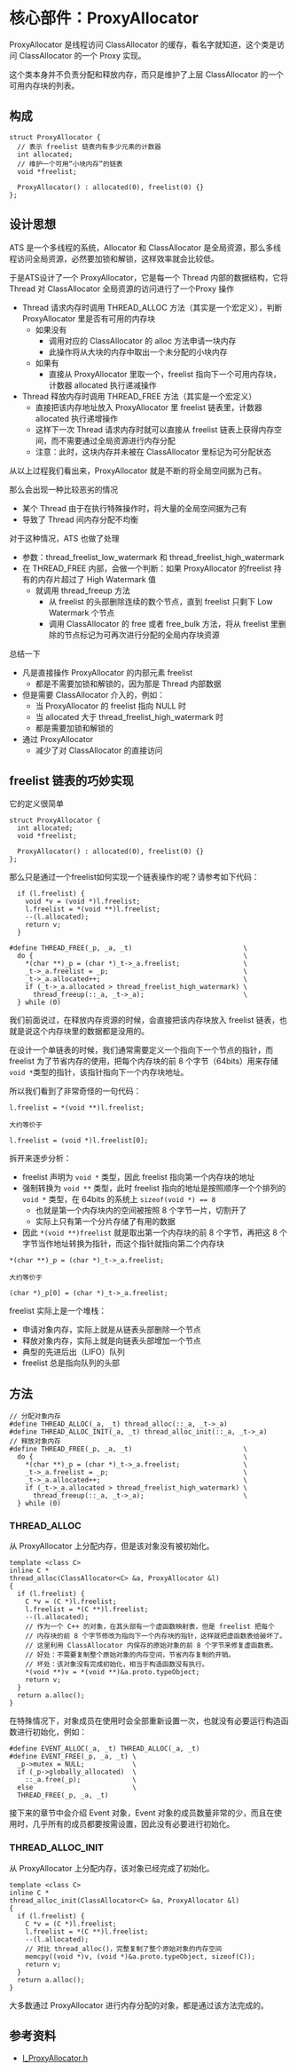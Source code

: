 # 核心部件：ProxyAllocator

ProxyAllocator 是线程访问 ClassAllocator 的缓存，看名字就知道，这个类是访问 ClassAllocator 的一个 Proxy 实现。

这个类本身并不负责分配和释放内存，而只是维护了上层 ClassAllocator 的一个可用内存块的列表。

## 构成

```
struct ProxyAllocator {
  // 表示 freelist 链表内有多少元素的计数器
  int allocated;
  // 维护一个可用“小块内存”的链表
  void *freelist;

  ProxyAllocator() : allocated(0), freelist(0) {}
};
```

## 设计思想

ATS 是一个多线程的系统，Allocator 和 ClassAllocator 是全局资源，那么多线程访问全局资源，必然要加锁和解锁，这样效率就会比较低。

于是ATS设计了一个 ProxyAllocator，它是每一个 Thread 内部的数据结构，它将 Thread 对 ClassAllocator 全局资源的访问进行了一个Proxy 操作

- Thread 请求内存时调用 THREAD_ALLOC 方法（其实是一个宏定义），判断 ProxyAllocator 里是否有可用的内存块
   - 如果没有
      - 调用对应的 ClassAllocator 的 alloc 方法申请一块内存
      - 此操作将从大块的内存中取出一个未分配的小块内存
   - 如果有
      - 直接从 ProxyAllocator 里取一个，freelist 指向下一个可用内存块，计数器 allocated 执行递减操作
- Thread 释放内存时调用 THREAD_FREE 方法（其实是一个宏定义）
   - 直接把该内存地址放入 ProxyAllocator 里 freelist 链表里，计数器 allocated 执行递增操作
   - 这样下一次 Thread 请求内存时就可以直接从 freelist 链表上获得内存空间，而不需要通过全局资源进行内存分配
   - 注意：此时，这块内存并未被在 ClassAllocator 里标记为可分配状态

从以上过程我们看出来，ProxyAllocator 就是不断的将全局空间据为己有。

那么会出现一种比较恶劣的情况

- 某个 Thread 由于在执行特殊操作时，将大量的全局空间据为己有
- 导致了 Thread 间内存分配不均衡

对于这种情况，ATS 也做了处理

- 参数：thread\_freelist\_low\_watermark 和 thread\_freelist\_high\_watermark
- 在 THREAD_FREE 内部，会做一个判断：如果 ProxyAllocator 的freelist 持有的内存片超过了 High Watermark 值
   - 就调用 thread_freeup 方法
      - 从 freelist 的头部删除连续的数个节点，直到 freelist 只剩下 Low Watermark 个节点
      - 调用 ClassAllocator 的 free 或者 free_bulk 方法，将从 freelist 里删除的节点标记为可再次进行分配的全局内存块资源

总结一下

- 凡是直接操作 ProxyAllocator 的内部元素 freelist
   - 都是不需要加锁和解锁的，因为那是 Thread 内部数据
- 但是需要 ClassAllocator 介入的，例如：
   - 当 ProxyAllocator 的 freelist 指向 NULL 时
   - 当 allocated 大于 thread\_freelist\_high\_watermark 时
   - 都是需要加锁和解锁的
- 通过 ProxyAllocator
   - 减少了对 ClassAllocator 的直接访问


## freelist 链表的巧妙实现

它的定义很简单

```
struct ProxyAllocator {
  int allocated;
  void *freelist;

  ProxyAllocator() : allocated(0), freelist(0) {}
};
```

那么只是通过一个freelist如何实现一个链表操作的呢？请参考如下代码：

```
  if (l.freelist) {                                                                                                
    void *v = (void *)l.freelist;
    l.freelist = *(void **)l.freelist;
    --(l.allocated);
    return v;
  }
```

```
#define THREAD_FREE(_p, _a, _t)                            \
  do {                                                     \
    *(char **)_p = (char *)_t->_a.freelist;                \                                                       
    _t->_a.freelist = _p;                                  \
    _t->_a.allocated++;                                    \
    if (_t->_a.allocated > thread_freelist_high_watermark) \
      thread_freeup(::_a, _t->_a);                         \
  } while (0)
```

我们前面说过，在释放内存资源的时候，会直接把该内存块放入 freelist 链表，也就是说这个内存块里的数据都是没用的。

在设计一个单链表的时候，我们通常需要定义一个指向下一个节点的指针，而 freelist 为了节省内存的使用，把每个内存块的前 8 个字节（64bits）用来存储```void *```类型的指针，该指针指向下一个内存块地址。

所以我们看到了非常奇怪的一句代码：

```
l.freelist = *(void **)l.freelist;

大约等价于

l.freelist = (void *)l.freelist[0];
```

拆开来逐步分析：

- freelist 声明为 ```void *``` 类型，因此 freelist 指向第一个内存块的地址
- 强制转换为 ```void **``` 类型，此时 freelist 指向的地址是按照顺序一个个排列的 ```void *``` 类型，在 64bits 的系统上 ```sizeof(void *) == 8```
   - 也就是第一个内存块内的空间被按照 8 个字节一片，切割开了
   - 实际上只有第一个分片存储了有用的数据
- 因此 ```*(void **)freelist``` 就是取出第一个内存块的前 8 个字节，再把这 8 个字节当作地址转换为指针，而这个指针就指向第二个内存块


```
*(char **)_p = (char *)_t->_a.freelist;

大约等价于

(char *)_p[0] = (char *)_t->_a.freelist;
```

freelist 实际上是一个堆栈：

- 申请对象内存，实际上就是从链表头部删除一个节点
- 释放对象内存，实际上就是向链表头部增加一个节点
- 典型的先进后出（LIFO）队列
- freelist 总是指向队列的头部

## 方法

```
// 分配对象内存
#define THREAD_ALLOC(_a, _t) thread_alloc(::_a, _t->_a)
#define THREAD_ALLOC_INIT(_a, _t) thread_alloc_init(::_a, _t->_a)
// 释放对象内存
#define THREAD_FREE(_p, _a, _t)                            \
  do {                                                     \
    *(char **)_p = (char *)_t->_a.freelist;                \
    _t->_a.freelist = _p;                                  \
    _t->_a.allocated++;                                    \
    if (_t->_a.allocated > thread_freelist_high_watermark) \
      thread_freeup(::_a, _t->_a);                         \
  } while (0)
```

### THREAD\_ALLOC

从 ProxyAllocator 上分配内存，但是该对象没有被初始化。

```
template <class C>
inline C *
thread_alloc(ClassAllocator<C> &a, ProxyAllocator &l)
{
  if (l.freelist) {
    C *v = (C *)l.freelist;
    l.freelist = *(C **)l.freelist;
    --(l.allocated);
    // 作为一个 C++ 的对象，在其头部有一个虚函数映射表，但是 freelist 把每个
    // 内存块的前 8 个字节修改为指向下一个内存块的指针，这样就把虚函数表给破坏了。
    // 这里利用 ClassAllocator 内保存的原始对象的前 8 个字节来修复虚函数表。
    // 好处：不需要复制整个原始对象的内存空间，节省内存复制的开销。
    // 坏处：该对象没有完成初始化，相当于构造函数没有执行。
    *(void **)v = *(void **)&a.proto.typeObject;
    return v;
  }
  return a.alloc();
}
```

在特殊情况下，对象成员在使用时会全部重新设置一次，也就没有必要运行构造函数进行初始化，例如：

```
#define EVENT_ALLOC(_a, _t) THREAD_ALLOC(_a, _t)
#define EVENT_FREE(_p, _a, _t) \
  _p->mutex = NULL;            \
  if (_p->globally_allocated)  \
    ::_a.free(_p);             \
  else                         \
  THREAD_FREE(_p, _a, _t)
```
接下来的章节中会介绍 Event 对象，Event 对象的成员数量非常的少，而且在使用时，几乎所有的成员都要按需设置，因此没有必要进行初始化。

### THREAD\_ALLOC\_INIT

从 ProxyAllocator 上分配内存，该对象已经完成了初始化。

```
template <class C>
inline C *
thread_alloc_init(ClassAllocator<C> &a, ProxyAllocator &l)
{
  if (l.freelist) {
    C *v = (C *)l.freelist;
    l.freelist = *(C **)l.freelist;
    --(l.allocated);
    // 对比 thread_alloc()，完整复制了整个原始对象的内存空间
    memcpy((void *)v, (void *)&a.proto.typeObject, sizeof(C));
    return v;
  }
  return a.alloc();
}
```

大多数通过 ProxyAllocator 进行内存分配的对象，都是通过该方法完成的。

## 参考资料

- [I_ProxyAllocator.h](http://github.com/apache/trafficserver/tree/master/iocore/eventsystem/I_ProxyAllocator.h)

